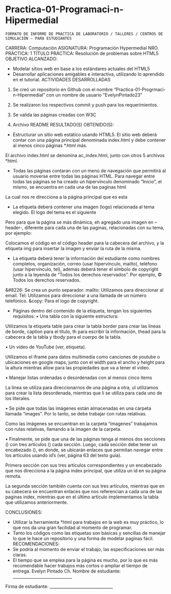 # Practica-01-Programaci-n-Hipermedial

 	FORMATO DE INFORME DE PRÁCTICA DE LABORATORIO / TALLERES / CENTROS DE SIMULACIÓN – PARA ESTUDIANTES

CARRERA: Computación	ASIGNATURA: Programación Hypermedial
NRO. PRÁCTICA:	1	TÍTULO PRÁCTICA: Resolución de problemas sobre HTML5
OBJETIVO ALCANZADO:
-	Modelar sitios web en base a los estándares actuales del HTML5
-	Desarrollar aplicaciones amigables e interactiva, utilizando lo aprendido en el tutorial.
ACTIVIDADES DESARROLLADAS
1.	Se creó un repositorio en Github con el nombre “Practica-01-Progrmaci-n-Hipermedial” con un nombre de usuario “EvelynPintado23”
 
2.	Se realizaron los respectivos commit y push para los requerimientos. 
 
 
3.	Se valida las páginas creadas con W3C
  
  
   


4.	Archivo README 
RESULTADO(S) OBTENIDO(S):
-	Estructurar un sitio web estático usando HTML5. El sitio web deberá contar con una página principal denominada index.html y debe contener al menos cinco páginas *.html más.
 
El archivo index.html se denomina ac_index.html, junto con otros 5 archivos *html.
 

 

 
 

 
  
 
-	Todas las páginas contaran con un menú de navegación que permitirá al usuario moverse entre todas las páginas HTML.
Para navegar entre todas las páginas se ha creado un hipervínculo denominado “Inicio”, el mismo, se encuentra en cada una de las paginas html
 
La cual nos re direcciona a la página principal que es esta
 
 

-	La etiqueta deberá contener una imagen (logo) relacionada al tema elegido.
El logo del tema es el siguiente
 
 

Pero para que la página se más dinámica, eh agregado una imagen en –header-, diferente para cada una de las paginas, relacionadas con su tema, por ejemplo:
 
 

Colocamos el código en el código header para la cabecera del archivo, y la etiqueta img para insertar la imagen y enviar la ruta de la misma.
-	La etiqueta deberá tener la información del estudiante como nombres completos, organización, correo (usar hipervínculo, mailto), teléfono (usar hipervínculo, tel), además deberá tener el símbolo de copyright junto a la leyenda de “Todos los derechos reservados”. Por ejemplo, © Todos los derechos reservados.

 
 

&#8226: Se crea un punto separador.
mailto: Utilizamos para direccionar al email.
Tel: Utilizamos para direccionar a una llamada de un número telefónico.
&copy: Para el logo de copyright.

-	Páginas dentro del contenido de la etiqueta, tengan los siguientes requisitos:
•	Una tabla con la siguiente estructura:
 
 

Utilizamos la etiqueta table para crear la tabla border para crear las líneas de borde, caption para el título, th para escribir la información, thead para la cabecera de la tabla y tbody para el cuerpo de la tabla.

•	Un video de YouTube (ver, etiqueta).
 
 

Utilizamos el iframe para datos multimedia como canciones de youtube o ubicaciones en google maps, junto con el width para el ancho y height para la altura mientras allow para las propiedades que va a tener el video.

•	Manejar listas ordenadas o desordenadas con al menos cinco ítems
  

La línea <a name> se utiliza para direccionarnos de una página a otra, ul utilizamos para crear la lista desordenada, mientras que li se utiliza para cada uno de los literales.

•	Se pide que todas las imágenes están almacenadas en una carpeta llamada “images”. Por lo tanto, se debe trabajar con rutas relativas.
 
 
Como las imágenes se encuentran en la carpeta “imagenes” trabajamos con rutas relativas, llamando a la imagen de la carpeta.

•	Finalmente, se pide que una de las páginas tenga al menos dos secciones () con tres artículos () cada sección. Luego, cada sección debe tener un encabezado (), en donde, se ubicarán enlaces que permitan navegar entre los artículos usando id’s (ver, página 63 del texto guía).

 
 
 
 

Primera sección con sus tres artículos correspondientes y un encabezado que nos direcciona a la página index principal, que utiliza un id en su página remota.

 

La segunda sección también cuenta con sus tres artículos, mientras que en su cabecera se encuentran enlaces que nos referencian a cada una de las paginas index, mientras que en el último artículo implementamos la tabla que utilizamos anteriormente.

  
CONCLUSIONES:
-	Utilizar la herramienta *html para trabajos en la web es muy práctico, lo que nos da una gran facilidad al momento de programar.
-	Tanto los códigos como las etiquetas son básicas y sencillas de manejar lo que le hace un repositorio y una forma de modelar paginas fácil.
RECOMENDACIONES:
-	Se podría al momento de enviar el trabajo, las especificaciones ser más claras.
-	El tiempo que se emplea para la página es mucho, por lo que es más recomendable hacer trabajos más cortos o ampliar el tiempo de entrega.
				Evelyn Pintado Ch.
Nombre de estudiante: _____________________________

				 
Firma de estudiante: _______________________________

